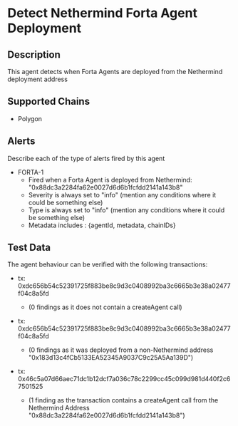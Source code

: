 # Detect Nethermind Forta Agent Deployment

## Description

This agent detects when Forta Agents are deployed from the Nethermind deployment address

## Supported Chains

- Polygon

## Alerts

Describe each of the type of alerts fired by this agent

- FORTA-1
  - Fired when a Forta Agent is deployed from Nethermind: "0x88dc3a2284fa62e0027d6d6b1fcfdd2141a143b8" 
  - Severity is always set to "info" (mention any conditions where it could be something else)
  - Type is always set to "info" (mention any conditions where it could be something else)
  - Metadata includes : {agentId, metadata, chainIDs}

## Test Data

The agent behaviour can be verified with the following transactions:

- tx: 0xdc656b54c52391725f883be8c9d3c0408992ba3c6665b3e38a02477f04c8a5fd 
   - (0 findings as it does not contain a createAgent call)
   
- tx: 0xdc656b54c52391725f883be8c9d3c0408992ba3c6665b3e38a02477f04c8a5fd 
   - (0 findings as it was deployed from a non-Nethermind address "0x183d13c4fCb5133EA52345A9037C9c25A5Aa139D")

- tx: 0x46c5a07d66aec71dc1b12dcf7a036c78c2299cc45c099d981d440f2c67501525
  - (1 finding as the transaction contains a createAgent call from the Nethermind Address "0x88dc3a2284fa62e0027d6d6b1fcfdd2141a143b8")
